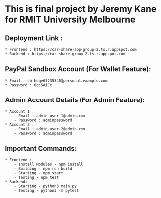 # This is final project by Jeremy Kane for RMIT University Melbourne

## Deployment Link :
	* Frontend : https://car-share-app-group-2.ts.r.appspot.com
	* Backend : https://car-share-group-2.ts.r.appspot.com

## PayPal Sandbox Account (For Wallet Feature):
	* Email : sb-hdqv63235340@personal.example.com
	* Password : 6q:S#iCc

## Admin Account Details (For Admin Feature):
	* Account 1 :
		- Email : admin-user-1@admin.com
		- Password : adminpassword
	* Account 2 :
		- Email : admin-user-2@admin.com
		- Password : adminpassword

## Important Commands:
	* Frontend :
		- Install Modules - npm install
		- Building - npm run build
		- Starting - npm start
		- Testing - npm test
	* Backend:
		- Starting - python3 main.py
		- Testing - python3 -m pytest
